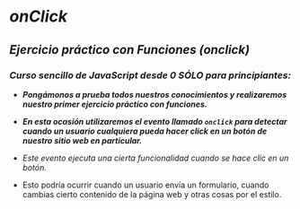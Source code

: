 # **_onClick_**

## **_Ejercicio práctico con Funciones (onclick)_**

### **_Curso sencillo de JavaScript desde 0 SÓLO para principiantes:_**

- **_Pongámonos a prueba todos nuestros conocimientos y realizaremos nuestro primer ejercicio práctico con funciones._**

- **_En esta ocasión utilizaremos el evento llamado ```onclick``` para detectar cuando un usuario cualquiera pueda hacer click en un botón de nuestro sitio web en particular._**

- _Este evento ejecuta una cierta funcionalidad cuando se hace clic en un botón._

- Esto podría ocurrir cuando un usuario envía un formulario, cuando cambias cierto contenido de la página web y otras cosas por el estilo.
